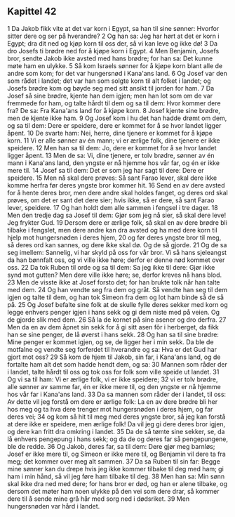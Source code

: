 ## Kapittel 42

1 Da Jakob fikk vite at det var korn i Egypt, sa han til sine sønner: Hvorfor sitter dere og ser på hverandre?
2 Og han sa: Jeg har hørt at det er korn i Egypt; dra dit ned og kjøp korn til oss der, så vi kan leve og ikke dø!
3 Da dro Josefs ti brødre ned for å kjøpe korn i Egypt.
4 Men Benjamin, Josefs bror, sendte Jakob ikke avsted med hans brødre; for han sa: Det kunne møte ham en ulykke.
5 Så kom Israels sønner for å kjøpe korn blant alle de andre som kom; for det var hungersnød i Kana'ans land.
6 Og Josef var den som rådet i landet; det var han som solgte korn til alt folket i landet; og Josefs brødre kom og bøyde seg med sitt ansikt til jorden for ham.
7 Da Josef så sine brødre, kjente han dem igjen; men han lot som om de var fremmede for ham, og talte hårdt til dem og sa til dem: Hvor kommer dere fra? De sa: Fra Kana'ans land for å kjøpe korn.
8 Josef kjente sine brødre, men de kjente ikke ham.
9 Og Josef kom i hu det han hadde drømt om dem, og sa til dem: Dere er speidere, dere er kommet for å se hvor landet ligger åpent.
10 De svarte ham: Nei, herre, dine tjenere er kommet for å kjøpe korn.
11 Vi er alle sønner av én mann; vi er ærlige folk, dine tjenere er ikke speidere.
12 Men han sa til dem: Jo, dere er kommet for å se hvor landet ligger åpent.
13 Men de sa: Vi, dine tjenere, er tolv brødre, sønner av én mann i Kana'ans land, den yngste er nå hjemme hos vår far, og én er ikke mere til.
14 Josef sa til dem: Det er som jeg har sagt til dere: Dere er speidere.
15 Men nå skal dere prøves: Så sant Farao lever, skal dere ikke komme herfra før deres yngste bror kommer hit.
16 Send en av dere avsted for å hente deres bror, men dere andre skal holdes fanget, og deres ord skal prøves, om det er sant det dere sier; hvis ikke, så er dere, så sant Farao lever, speidere.
17 Og han holdt dem alle sammen i fengsel i tre dager.
18 Men den tredje dag sa Josef til dem: Gjør som jeg nå sier, så skal dere leve! Jeg frykter Gud.
19 Dersom dere er ærlige folk, så skal en av dere brødre bli tilbake i fengslet, men dere andre kan dra avsted og ha med dere korn til hjelp mot hungersnøden i deres hjem,
20 og før deres yngste bror til meg, så deres ord kan sannes, og dere ikke skal dø. Og de så gjorde.
21 Og de sa seg imellem: Sannelig, vi har skyld på oss for vår bror. Vi så hans sjeleangst da han bønnfalt oss, og vi ville ikke høre; derfor er denne nød kommet over oss.
22 Da tok Ruben til orde og sa til dem: Sa jeg ikke til dere: Gjør ikke synd mot gutten? Men dere ville ikke høre; se, derfor kreves nå hans blod.
23 Men de visste ikke at Josef forsto det; for han brukte tolk når han talte med dem.
24 Og han vendte seg fra dem og gråt. Så vendte han seg til dem igjen og talte til dem, og han tok Simeon fra dem og lot ham binde så de så på.
25 Og Josef befalte sine folk at de skulle fylle deres sekker med korn og legge enhvers penger igjen i hans sekk og gi dem niste med på veien. Og de gjorde slik med dem.
26 Så la de kornet på sine asener og dro derfra.
27 Men da en av dem åpnet sin sekk for å gi sitt asen fôr i herberget, da fikk han se sine penger, de lå øverst i hans sekk.
28 Og han sa til sine brødre: Mine penger er kommet igjen, og se, de ligger her i min sekk. Da ble de motfalne og vendte seg forferdet til hverandre og sa: Hva er det Gud har gjort mot oss?
29 Så kom de hjem til Jakob, sin far, i Kana'ans land, og de fortalte ham alt det som hadde hendt dem, og sa:
30 Mannen som råder der i landet, talte hårdt til oss og tok oss for folk som ville speide ut landet.
31 Og vi sa til ham: Vi er ærlige folk, vi er ikke speidere;
32 vi er tolv brødre, alle sønner av samme far, én er ikke mere til, og den yngste er nå hjemme hos vår far i Kana'ans land.
33 Da sa mannen som råder der i landet, til oss: Av dette vil jeg forstå om dere er ærlige folk: La en av dere brødre bli her hos meg og ta hva dere trenger mot hungersnøden i deres hjem, og far deres vei;
34 og kom så hit til meg med deres yngste bror, så jeg kan forstå at dere ikke er speidere, men ærlige folk! Da vil jeg gi dere deres bror igjen, og dere kan fritt dra omkring i landet.
35 Da de så tømte sine sekker, se, da lå enhvers pengepung i hans sekk; og da de og deres far så pengepungene, ble de redde.
36 Og Jakob, deres far, sa til dem: Dere gjør meg barnløs; Josef er ikke mere til, og Simeon er ikke mere til, og Benjamin vil dere ta fra meg; det kommer over meg alt sammen.
37 Da sa Ruben til sin far: Begge mine sønner kan du drepe hvis jeg ikke kommer tilbake til deg med ham; gi ham i min hånd, så vil jeg føre ham tilbake til deg.
38 Men han sa: Min sønn skal ikke dra ned med dere; for hans bror er død, og han er alene tilbake, og dersom det møter ham noen ulykke på den vei som dere drar, så kommer dere til å sende mine grå hår med sorg ned i dødsriket.
39 Men hungersnøden var hård i landet.
